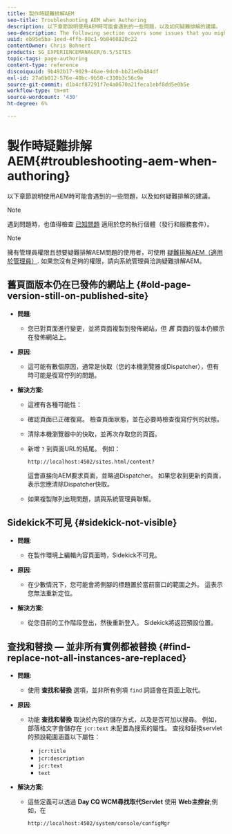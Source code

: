 ```yaml
---
title: 製作時疑難排解AEM
seo-title: Troubleshooting AEM when Authoring
description: 以下章節說明使用AEM時可能會遇到的一些問題，以及如何疑難排解的建議。
seo-description: The following section covers some issues that you might encounter when using AEM, together with suggestions on how to troubleshoot them.
uuid: eb95e5ba-1eed-4ffb-80c1-9b8468820c22
contentOwner: Chris Bohnert
products: SG_EXPERIENCEMANAGER/6.5/SITES
topic-tags: page-authoring
content-type: reference
discoiquuid: 9b492b17-9029-46ae-9dc0-bb21e6b484df
exl-id: 27a6b012-576e-40bc-9b50-c310b3c56c9e
source-git-commit: d1b4cf87291f7e4a0670a21feca1ebf8dd5e0b5e
workflow-type: tm+mt
source-wordcount: '430'
ht-degree: 6%

---
```


# 製作時疑難排解AEM{#troubleshooting-aem-when-authoring}

以下章節說明使用AEM時可能會遇到的一些問題，以及如何疑難排解的建議。

>[!NOTE]
>
>遇到問題時，也值得檢查 [已知問題](/help/release-notes/release-notes.md) 適用於您的執行個體（發行和服務套件）。

>[!NOTE]
>
>擁有管理員權限且想要疑難排解AEM問題的使用者，可使用 [疑難排解AEM（適用於管理員）](/help/sites-administering/troubleshoot.md). 如果您沒有足夠的權限，請向系統管理員洽詢疑難排解AEM。

## 舊頁面版本仍在已發佈的網站上 {#old-page-version-still-on-published-site}

* **問題**:

   * 您已對頁面進行變更，並將頁面複製到發佈網站，但 *舊* 頁面的版本仍顯示在發佈網站上。

* **原因**:

   * 這可能有數個原因，通常是快取（您的本機瀏覽器或Dispatcher），但有時可能是復寫佇列的問題。

* **解決方案**:

   * 這裡有各種可能性：
   * 確認頁面已正確復寫。 檢查頁面狀態，並在必要時檢查復寫佇列的狀態。
   * 清除本機瀏覽器中的快取，並再次存取您的頁面。
   * 新增 `?` 到頁面URL的結尾。 例如：

      `http://localhost:4502/sites.html/content?`

      這會直接向AEM要求頁面，並略過Dispatcher。 如果您收到更新的頁面，表示您應清除Dispatcher快取。

   * 如果複製隊列出現問題，請與系統管理員聯繫。

## Sidekick不可見 {#sidekick-not-visible}

* **問題**:

   * 在製作環境上編輯內容頁面時，Sidekick不可見。

* **原因**:

   * 在少數情況下，您可能會將側腳的標題置於當前窗口的範圍之外。 這表示您無法重新定位。

* **解決方案**:

   * 從您目前的工作階段登出，然後重新登入。 Sidekick將返回預設位置。

## 查找和替換 — 並非所有實例都被替換 {#find-replace-not-all-instances-are-replaced}

* **問題:**

   * 使用 **查找和替換** 選項，並非所有例項 `find` 詞語會在頁面上取代。

* **原因**:

   * 功能 **查找和替換** 取決於內容的儲存方式，以及是否可加以搜尋。 例如，部落格文字會儲存在 `jcr:text` 未配置為搜索的屬性。 查找和替換servlet的預設範圍涵蓋以下屬性：

      * `jcr:title`
      * `jcr:description`
      * `jcr:text`
      * `text`

* **解決方案**:

   * 這些定義可以透過 **Day CQ WCM尋找取代Servlet** 使用 **Web主控台**;例如，在

      `http://localhost:4502/system/console/configMgr`
